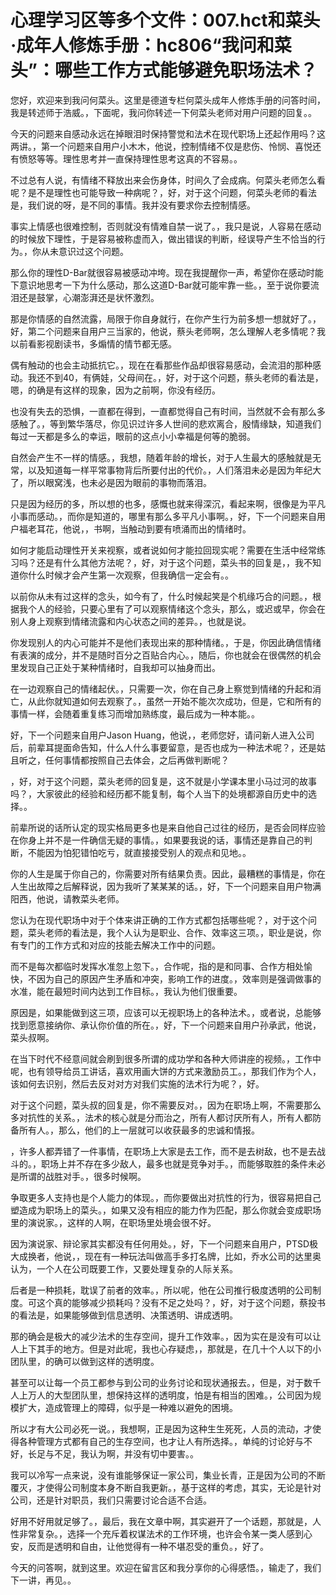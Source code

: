 # 心理学习区等多个文件：007.hct和菜头·成年人修炼手册：hc806“我问和菜头”：哪些工作方式能够避免职场法术？

您好，欢迎来到我问何菜头。这里是德道专栏何菜头成年人修炼手册的问答时间，我是转述师于浩威。，下面呢，我问你转述一下何菜头老师对用户问题的回复。。

今天的问题来自感动永远在掉眼泪时保持警觉和法术在现代职场上还起作用吗？这两讲。，第一个问题来自用户小木木，他说，控制情绪不仅是悲伤、怜悯、喜悦还有愤怒等等。理性思考并一直保持理性思考这真的不容易。。

不过总有人说，有情绪不释放出来会伤身体，时间久了会成病。何菜头老师怎么看呢？是不是理性也可能导致一种病呢？，好，对于这个问题，何菜头老师的看法是，我们说的呀，是不同的事情。我并没有要求你去控制情感。

事实上情感也很难控制，否则就没有情难自禁一说了。，我只是说，人容易在感动的时候放下理性，于是容易被称虚而入，做出错误的判断，经误导产生不恰当的行为。，你从未意识过这个问题。

那么你的理性D-Bar就很容易被感动冲垮。现在我提醒你一声，希望你在感动时能下意识地思考一下为什么感动，那么这道D-Bar就可能牢靠一些。，至于说你要流泪还是鼓掌，心潮澎湃还是状怀激烈。

那是你情感的自然流露，局限于你自身就行，在你产生行为前多想一想就好了。，好，第二个问题来自用户三当家的，他说，蔡头老师啊，怎么理解人老多情呢？我以前看影视剧读书，多煽情的情节都无感。

偶有触动的也会主动抵抗它。，现在在看那些作品却很容易感动，会流泪的那种感动。我还不到40，有俩娃，父母间在。，好，对于这个问题，蔡头老师的看法是，嗯，的确是有这样的现象，因为之前啊，你没有经历。

也没有失去的恐惧，一直都在得到，一直都觉得自己有时间，当然就不会有那么多感触了。，等到繁华落尽，你见识过许多人世间的悲欢离合，殷情缘缺，知道我们每过一天都是多么的幸运，眼前的这点小小幸福是何等的脆弱。

自然会产生不一样的情感。，我想，随着年龄的增长，对于人生最大的感触就是无常，以及知道每一样平常事物背后所要付出的代价。，人们落泪未必是因为年纪大了，所以眼窝浅，也未必是因为眼前的事物而落泪。

只是因为经历的多，所以想的也多，感慨也就来得深沉，看起来啊，很像是为平凡小事而感动。，而你是知道的，哪里有那么多平凡小事啊。，好，下一个问题来自用户福老耳花，他说，，书啊，当触动到要有喷涌而出的情绪时。

如何才能启动理性开关来视察，或者说如何才能拉回现实呢？需要在生活中经常练习吗？还是有什么其他方法呢？，好，对于这个问题，菜头书的回复是，，我不知道你什么时候才会产生第一次观察，但我确信一定会有。。

以前你从未有过这样的念头，如今有了，什么时候起笑是个机缘巧合的问题。，根据我个人的经验，只要心里有了可以观察情绪这个念头，那么，或迟或早，你会在别人身上观察到情绪流露和内心状态之间的差异。，也就是说。

你发现别人的内心可能并不是他们表现出来的那种情绪。，于是，你因此确信情绪有表演的成分，并不是随时百分之百贴合内心。，随后，你也就会在很偶然的机会里发现自己正处于某种情绪时，自我却可以抽身而出。

在一边观察自己的情绪起伏。，只需要一次，你在自己身上察觉到情绪的升起和消亡，从此你就知道如何去观察了。，虽然一开始不能次次成功，但是，它和所有的事情一样，会随着重复练习而增加熟练度，最后成为一种本能。。

好，下一个问题来自用户Jason Huang，他说，，老师您好，请问新人进入公司后，前辈耳提面命告知，什么人什么事要留意，是否也成为一种法术呢？，还是姑且听之，任何事情都按照自己去体会，之后再做判断呢？

，好，对于这个问题，菜头老师的回复是，这不就是小学课本里小马过河的故事吗？，大家彼此的经验和经历都不能复制，每个人当下的处境都源自历史中的选择。。

前辈所说的话所认定的现实格局更多也是来自他自己过往的经历，是否会同样应验在你身上并不是一件确信无疑的事情。，如果要我说的话，事情还是靠自己的判断，不能因为怕犯错怕吃亏，就直接接受别人的观点和见地。。

你的人生是属于你自己的，你需要对所有结果负责。因此，最糟糕的事情是，你在人生出故障之后解释说，因为我听了某某某的话。，好，下一个问题来自用户物满阳西，他说，请教菜头老师。

您认为在现代职场中对于个体来讲正确的工作方式都包括哪些呢？，对于这个问题，菜头老师的看法是，我个人认为是职业、合作、效率这三项。，职业是说，你有专门的工作方式和对应的技能去解决工作中的问题。

而不是每次都临时发挥水准忽上忽下。，合作呢，指的是和同事、合作方相处愉快，不因为自己的原因产生矛盾和冲突，影响工作的进度。，效率则是强调做事的水准，能在最短时间内达到工作目标。，我认为他们很重要。

原因是，如果能做到这三项，应该可以无视职场上的各种法术。，或者说，总能够找到愿意接纳你、承认你价值的所在。，好，下一个问题来自用户孙承武，他说，菜头叔啊。

在当下时代不经意间就会刷到很多所谓的成功学和各种大师讲座的视频。，工作中呢，也有领导给员工讲话，喜欢用画大饼的方式来激励员工。，那我们作为个人，该如何去识别，然后去反对对方对我们实施的法术行为呢？，好。

对于这个问题，菜头叔的回复是，你不需要反对。，因为在职场上啊，不需要那么多对抗性的关系。，法术的核心就是分而治之，所有人都讨厌所有人，所有人都防备所有人。，那么，他们的上一层就可以收获最多的忠诚和情报。

，许多人都弄错了一件事情，在职场上大家是去工作，而不是去树敌，也不是去战斗的。，职场上并不存在多少敌人，最多也就是竞争对手。，而能够取胜的条件未必是所谓的战胜对手。，很多时候啊。

争取更多人支持也是个人能力的体现。，而你要做出对抗性的行为，很容易把自己塑造成为职场上的菜头。，如果又没有相应的能力作为匹配，那么你就会变成职场里的演说家。，这样的人啊，在职场里处境会很不好。

因为演说家、辩论家其实都没有任何用处。，好，下一个问题来自用户，PTSD极大成换者，他说，，现在有一种玩法叫做高手多打名牌，比如，乔水公司的达里奥认为，一个人在公司既要工作，又要处理复杂的人际关系。

后者是一种损耗，耽误了前者的效率。，所以呢，他在公司推行极度透明的公司制度。可这个真的能够减少损耗吗？没有不足之处吗？，好，对于这个问题，蔡投书的看法是，如果能够做到信息透明、决策透明、讲成透明。

那的确会是极大的减少法术的生存空间，提升工作效率。，因为实在是没有可以让人上下其手的地方。但是对此呢，我也心存疑虑，，那就是，在几十个人以下的小团队里，的确可以做到这样的透明度。

甚至可以让每一个员工都参与到公司的业务讨论和现状通报去。，但是，对于数千人上万人的大型团队里，想保持这样的透明度，怕是有相当的困难。，公司因为规模扩大，造成管理上的障碍，似乎是一种难以避免的困境。

所以才有大公司必死一说。，我想啊，正是因为这种生生死死，人员的流动，才使得各种管理方式都有自己的生存空间，也才让人有所选择。，单纯的讨论好与不好，长足与不足，我认为啊，并没有切中要害。。

我可以冷写一点来说，没有谁能够保证一家公司，集业长青，正是因为公司的不断覆灭，才使得公司制度本身不断自我更新。，基于这样的考虑，其实，无论是针对公司，还是针对职员，我们只需要讨论合适不合适。

好用不好用就足够了。，最后，我在文章中啊，其实避开了一个话题，那就是，人性非常复杂。，选择一个充斥着权谋法术的工作环境，也许会令某一类人感到心安，反而是透明和自由，让他觉得有一种不堪忍受的重负。，好了。

今天的问答啊，就到这里。欢迎在留言区和我分享你的心得感悟。，输走了，我们下一讲，再见。。